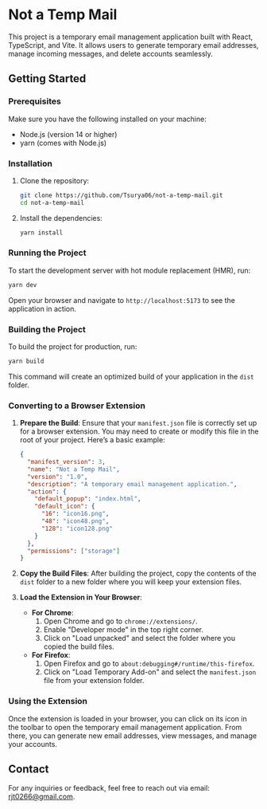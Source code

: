 # Not a Temp Mail

This project is a temporary email management application built with React, TypeScript, and Vite. It allows users to generate temporary email addresses, manage incoming messages, and delete accounts seamlessly.

## Getting Started

### Prerequisites

Make sure you have the following installed on your machine:

- Node.js (version 14 or higher)
- yarn (comes with Node.js)

### Installation

1. Clone the repository:
   ```bash
   git clone https://github.com/Tsurya06/not-a-temp-mail.git
   cd not-a-temp-mail
   ```

2. Install the dependencies:
   ```bash
   yarn install
   ```

### Running the Project

To start the development server with hot module replacement (HMR), run:
```bash
yarn dev
```
Open your browser and navigate to `http://localhost:5173` to see the application in action.

### Building the Project

To build the project for production, run:
```bash
yarn build
```
This command will create an optimized build of your application in the `dist` folder.

### Converting to a Browser Extension

1. **Prepare the Build**: Ensure that your `manifest.json` file is correctly set up for a browser extension. You may need to create or modify this file in the root of your project. Here’s a basic example:

   ```json
   {
     "manifest_version": 3,
     "name": "Not a Temp Mail",
     "version": "1.0",
     "description": "A temporary email management application.",
     "action": {
       "default_popup": "index.html",
       "default_icon": {
         "16": "icon16.png",
         "48": "icon48.png",
         "128": "icon128.png"
       }
     },
     "permissions": ["storage"]
   }
   ```

2. **Copy the Build Files**: After building the project, copy the contents of the `dist` folder to a new folder where you will keep your extension files.

3. **Load the Extension in Your Browser**:
   - **For Chrome**:
     1. Open Chrome and go to `chrome://extensions/`.
     2. Enable "Developer mode" in the top right corner.
     3. Click on "Load unpacked" and select the folder where you copied the build files.
   - **For Firefox**:
     1. Open Firefox and go to `about:debugging#/runtime/this-firefox`.
     2. Click on "Load Temporary Add-on" and select the `manifest.json` file from your extension folder.

### Using the Extension

Once the extension is loaded in your browser, you can click on its icon in the toolbar to open the temporary email management application. From there, you can generate new email addresses, view messages, and manage your accounts.

## Contact
For any inquiries or feedback, feel free to reach out via email: 
  [rjt0266@gmail.com](mailto:rjt0266@gmail.com).

